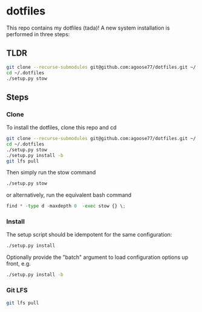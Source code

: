 # dotfiles
This repo contains my dotfiles (tada)! A new system installation is performed in three steps:

## TLDR
```bash
git clone --recurse-submodules git@github.com:agoose77/dotfiles.git ~/.dotfiles
cd ~/.dotfiles
./setup.py stow
```

## Steps

### Clone  
To install the dotfiles, clone this repo and cd
```bash
git clone --recurse-submodules git@github.com:agoose77/dotfiles.git ~/.dotfiles
cd ~/.dotfiles
./setup.py stow
./setup.py install -b
git lfs pull
```
Then simply run the stow command
```bash
./setup.py stow
```
or alternatively, run the equivalent bash command
```python
find * -type d -maxdepth 0  -exec stow {} \;
```
### Install  
The setup script should be idempotent for the same configuration:
```bash
./setup.py install
```
Optionally provide the "batch" argument to load configuration options up front, e.g.
```bash
./setup.py install -b
```
### Git LFS  
```bash
git lfs pull
```
